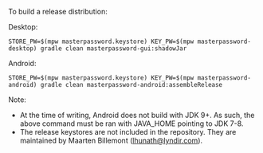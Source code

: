 To build a release distribution:

Desktop:

    STORE_PW=$(mpw masterpassword.keystore) KEY_PW=$(mpw masterpassword-desktop) gradle clean masterpassword-gui:shadowJar

Android:

    STORE_PW=$(mpw masterpassword.keystore) KEY_PW=$(mpw masterpassword-android) gradle clean masterpassword-android:assembleRelease


Note:

 - At the time of writing, Android does not build with JDK 9+.  As such, the above command must be ran with JAVA_HOME pointing to JDK 7-8.
 - The release keystores are not included in the repository.  They are maintained by Maarten Billemont (lhunath@lyndir.com).
